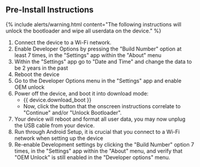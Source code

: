 ## Pre-Install Instructions

{% include alerts/warning.html content="The following instructions will unlock the bootloader and wipe all userdata on the device." %}

1. Connect the device to a Wi-Fi network.
2. Enable Developer Options by pressing the "Build Number" option at least 7 times, in the "Settings" app within the "About" menu
3. Within the "Settings" app go to "Date and Time" and change the data to be 2 years in the past
4. Reboot the device
5. Go to the Developer Options menu in the "Settings" app and enable OEM unlock
6. Power off the device, and boot it into download mode:
    * {{ device.download_boot }}
    * Now, click the button that the onscreen instructions correlate to "Continue" and/or "Unlock Bootloader".
7. Your device will reboot and format all user data, you may now unplug the USB cable from your device.
8. Run through Android Setup, it is crucial that you connect to a Wi-Fi network when setting up the device
9. Re-enable Development settings by clicking the "Build Number" option 7 times, in the "Settings" app within the "About" menu, and verify that "OEM Unlock" is still enabled in the "Developer options" menu.
